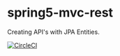 # spring5-mvc-rest
Creating API's with JPA Entities.

[![CircleCI](https://circleci.com/gh/CyrilenBlu/spring5-mvc-rest.svg?style=svg)](https://circleci.com/gh/CyrilenBlu/spring5-mvc-rest)
